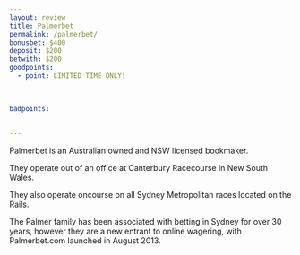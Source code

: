```yaml
---
layout: review
title: Palmerbet
permalink: /palmerbet/
bonusbet: $400
deposit: $200
betwith: $200
goodpoints:
  - point: LIMITED TIME ONLY!
  
  

badpoints:
  
  
---
```

Palmerbet is an Australian owned and NSW licensed bookmaker. 

They operate out of an office at Canterbury Racecourse in New South Wales. 

They also operate oncourse on all Sydney Metropolitan races located on the Rails. 

The Palmer family has been associated with betting in Sydney for over 30 years, however they are a new entrant to online wagering, with Palmerbet.com launched in August 2013. 
